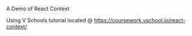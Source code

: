 A Demo of React Context

Using V Schools tutorial located @ https://coursework.vschool.io/react-context/